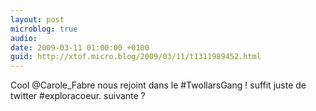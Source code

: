 ```yaml
---
layout: post
microblog: true
audio: 
date: 2009-03-11 01:00:00 +0100
guid: http://xtof.micro.blog/2009/03/11/t1311989452.html
---
```

Cool @Carole_Fabre nous rejoint dans le #TwollarsGang ! suffit juste de twitter #exploracoeur.  suivante ?
